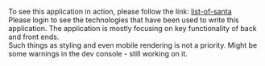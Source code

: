 To see this application in action, please follow the link: [list-of-santa](https://santas-list.vercel.app/)  
Please login to see the technologies that have been used to write this application. 
The application is mostly focusing on key functionality of back and front ends.  
Such things as styling and even mobile rendering is not a priority. Might be some warnings in the dev console - still working on it.

